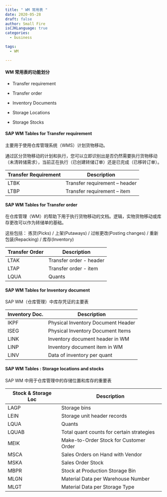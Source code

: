 ```yaml
---
title: " WM 常用表 "
date: 2020-05-28
draft: false
author: Small Fire
isCJKLanguage: true
categories: 
  - business

tags: 
  - WM

---
```


#### WM 常用表的功能划分

- Transfer requirement

- Transfer order

- Inventory Documents 

- Storage Locations

- Storage Stocks

#### SAP WM Tables for Transfer requirement

主要用于使用仓库管理系统（WMS）计划货物移动。

通过区分货物移动的计划和执行，您可以立即识别出是否仍然需要执行货物移动（未清转储需求），当前正在执行（已创建转储订单）还是已完成（已移转订单）。

| Transfer Requirement | Description                   |
| -------------------- | ----------------------------- |
| LTBK                 | Transfer requirement – header |
| LTBP                 | Transfer requirement – item   |

#### SAP WM Tables for Transfer order

在仓库管理（WM）的帮助下用于执行货物移动的文档。逻辑，实物货物移动或库存更改可以作为转储单的基础。

这些包括：
拣货(Picks) / 上架(Putaways) / 过帐更改(Posting changes) / 重新包装(Repacking) / 库存(Inventory)

| **Transfer Order** | Description             |
| ------------------ | ----------------------- |
| LTAK               | Transfer order - header |
| LTAP               | Transfer order - item   |
| LQUA               | Quants                  |

#### SAP WM Tables for Inventory document

SAP WM（仓库管理）中库存凭证的主要表

| **Inventory Doc.** | Description                        |
| ------------------ | ---------------------------------- |
| IKPF               | Physical Inventory Document Header |
| ISEG               | Physical Inventory Document Items  |
| LINK               | Inventory document header in WM    |
| LINP               | Inventory document item in WM      |
| LINV               | Data of inventory per quant        |

#### SAP WM Tables : Storage locations and stocks

SAP WM 中用于仓库管理中的存储位置和库存的重要表

| **Stock & Storage Loc** | Description                               |
| ----------------------- | ----------------------------------------- |
| LAGP                    | Storage bins                              |
| LEIN                    | Storage unit header records               |
| LQUA                    | Quants                                    |
| LQUAB                   | Total quant counts for certain strategies |
| MEIK                    | Make-to-Order Stock for Customer Order    |
| MSCA                    | Sales Orders on Hand with Vendor          |
| MSKA                    | Sales Order Stock                         |
| MBPR                    | Stock at Production Storage Bin           |
| MLGN                    | Material Data per Warehouse Number        |
| MLGT                    | Material Data per Storage Type            |

